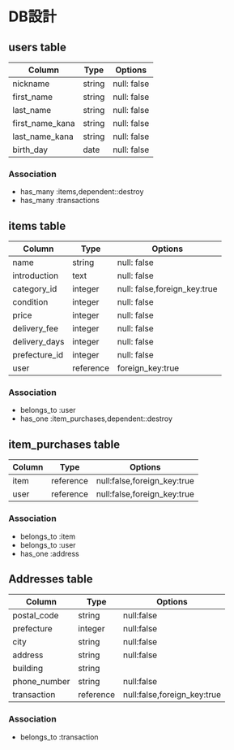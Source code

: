 # DB設計

## users table

|     Column      |  Type  |   Options   |
|-----------------|--------|-------------|
| nickname        | string | null: false |
| first_name      | string | null: false |
| last_name       | string | null: false |
| first_name_kana | string | null: false |
| last_name_kana  | string | null: false |
| birth_day       | date   | null: false |

### Association

- has_many :items,dependent::destroy
- has_many :transactions

## items table

|    Column     | Type      | Options                      |
|---------------|-----------|------------------------------|
| name          | string    | null: false                  |
| introduction  | text      | null: false                  |
| category_id   | integer   | null: false,foreign_key:true |
| condition     | integer   | null: false                  |
| price         | integer   | null: false                  |
| delivery_fee  | integer   | null: false                  |
| delivery_days | integer   | null: false                  |
| prefecture_id | integer   | null: false                  |
| user          | reference | foreign_key:true             |

### Association

- belongs_to :user
- has_one :item_purchases,dependent::destroy

## item_purchases table

|Column   | Type    | Options                     |
|---------|---------|-----------------------------|
| item    |reference| null:false,foreign_key:true |
| user    |reference| null:false,foreign_key:true |

### Association

- belongs_to :item
- belongs_to :user
- has_one :address

## Addresses table

| Column       | Type     | Options                     |
|--------------|----------|-----------------------------|
| postal_code  | string   | null:false                  |
| prefecture   | integer  | null:false                  |
| city         | string   | null:false                  |
| address      | string   | null:false                  |
| building     | string   |                             |
| phone_number | string   | null:false                  |
| transaction  | reference| null:false,foreign_key:true |

### Association

- belongs_to :transaction

